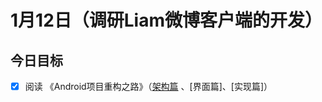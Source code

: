 # 1月12日（调研Liam微博客户端的开发）



## 今日目标

- [x] 阅读 《Android项目重构之路》（[架构篇][1] 、[界面篇]、[实现篇]）

[1]: http://android.jobbole.com/82076/